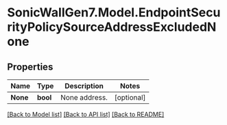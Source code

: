 # SonicWallGen7.Model.EndpointSecurityPolicySourceAddressExcludedNone

## Properties

Name | Type | Description | Notes
------------ | ------------- | ------------- | -------------
**None** | **bool** | None address. | [optional] 

[[Back to Model list]](../README.md#documentation-for-models) [[Back to API list]](../README.md#documentation-for-api-endpoints) [[Back to README]](../README.md)


